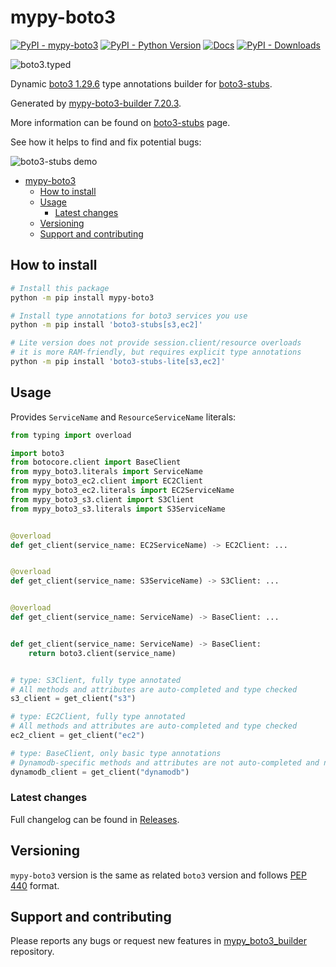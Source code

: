 <a id="mypy-boto3"></a>

# mypy-boto3

[![PyPI - mypy-boto3](https://img.shields.io/pypi/v/mypy-boto3.svg?color=blue)](https://pypi.org/project/mypy-boto3)
[![PyPI - Python Version](https://img.shields.io/pypi/pyversions/mypy-boto3.svg?color=blue)](https://pypi.org/project/mypy-boto3)
[![Docs](https://img.shields.io/readthedocs/boto3-stubs.svg?color=blue)](https://youtype.github.io/boto3_stubs_docs/)
[![PyPI - Downloads](https://static.pepy.tech/badge/mypy-boto3)](https://pepy.tech/project/mypy-boto3)

![boto3.typed](https://github.com/youtype/mypy_boto3_builder/raw/main/logo.png)

Dynamic
[boto3 1.29.6](https://boto3.amazonaws.com/v1/documentation/api/1.29.6/index.html)
type annotations builder for
[boto3-stubs](https://pypi.org/project/boto3-stubs/).

Generated by
[mypy-boto3-builder 7.20.3](https://github.com/youtype/mypy_boto3_builder).

More information can be found on
[boto3-stubs](https://pypi.org/project/boto3-stubs/) page.

See how it helps to find and fix potential bugs:

![boto3-stubs demo](https://github.com/youtype/mypy_boto3_builder/raw/main/demo.gif)

- [mypy-boto3](#mypy-boto3)
  - [How to install](#how-to-install)
  - [Usage](#usage)
    - [Latest changes](#latest-changes)
  - [Versioning](#versioning)
  - [Support and contributing](#support-and-contributing)

<a id="how-to-install"></a>

## How to install

```bash
# Install this package
python -m pip install mypy-boto3

# Install type annotations for boto3 services you use
python -m pip install 'boto3-stubs[s3,ec2]'

# Lite version does not provide session.client/resource overloads
# it is more RAM-friendly, but requires explicit type annotations
python -m pip install 'boto3-stubs-lite[s3,ec2]'
```

<a id="usage"></a>

## Usage

Provides `ServiceName` and `ResourceServiceName` literals:

```python
from typing import overload

import boto3
from botocore.client import BaseClient
from mypy_boto3.literals import ServiceName
from mypy_boto3_ec2.client import EC2Client
from mypy_boto3_ec2.literals import EC2ServiceName
from mypy_boto3_s3.client import S3Client
from mypy_boto3_s3.literals import S3ServiceName


@overload
def get_client(service_name: EC2ServiceName) -> EC2Client: ...


@overload
def get_client(service_name: S3ServiceName) -> S3Client: ...


@overload
def get_client(service_name: ServiceName) -> BaseClient: ...


def get_client(service_name: ServiceName) -> BaseClient:
    return boto3.client(service_name)


# type: S3Client, fully type annotated
# All methods and attributes are auto-completed and type checked
s3_client = get_client("s3")

# type: EC2Client, fully type annotated
# All methods and attributes are auto-completed and type checked
ec2_client = get_client("ec2")

# type: BaseClient, only basic type annotations
# Dynamodb-specific methods and attributes are not auto-completed and not type checked
dynamodb_client = get_client("dynamodb")
```

<a id="latest-changes"></a>

### Latest changes

Full changelog can be found in
[Releases](https://github.com/youtype/mypy_boto3_builder/releases).

<a id="versioning"></a>

## Versioning

`mypy-boto3` version is the same as related `boto3` version and follows
[PEP 440](https://www.python.org/dev/peps/pep-0440/) format.

<a id="support-and-contributing"></a>

## Support and contributing

Please reports any bugs or request new features in
[mypy_boto3_builder](https://github.com/youtype/mypy_boto3_builder/issues/)
repository.
